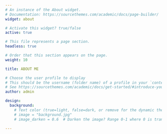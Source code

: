 ```yaml
---
# An instance of the About widget.
# Documentation: https://sourcethemes.com/academic/docs/page-builder/
widget: about

# Activate this widget? true/false
active: true

# This file represents a page section.
headless: true

# Order that this section appears on the page.
weight: 10

title: ABOUT ME

# Choose the user profile to display
# This should be the username (folder name) of a profile in your `content/authors/` folder.
# See https://sourcethemes.com/academic/docs/get-started/#introduce-yourself
author: admin

design:
  background:
    # Text color (true=light, false=dark, or remove for the dynamic theme color).
    # image = "background.jpg"  
    # image_darken = 0.6  # Darken the image? Range 0-1 where 0 is transparent and 1 is opaque.

---
```

